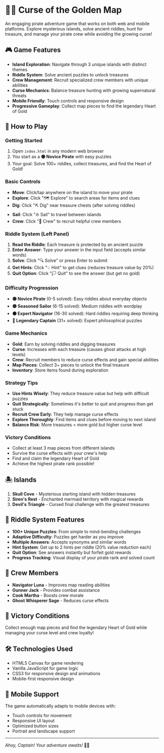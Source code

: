# 🏴‍☠️ Curse of the Golden Map

An engaging pirate adventure game that works on both web and mobile platforms. Explore mysterious islands, solve ancient riddles, hunt for treasure, and manage your pirate crew while avoiding the growing curse!

## 🎮 Game Features

- **Island Exploration**: Navigate through 3 unique islands with distinct themes
- **Riddle System**: Solve ancient puzzles to unlock treasures
- **Crew Management**: Recruit specialized crew members with unique abilities
- **Curse Mechanics**: Balance treasure hunting with growing supernatural threats
- **Mobile Friendly**: Touch controls and responsive design
- **Progressive Gameplay**: Collect map pieces to find the legendary Heart of Gold

## 🚀 How to Play

### Getting Started
1. Open `index.html` in any modern web browser
2. You start as a **🟢 Novice Pirate** with easy puzzles
3. Your goal: Solve 100+ riddles, collect treasures, and find the Heart of Gold!

### Basic Controls
- **Move**: Click/tap anywhere on the island to move your pirate
- **Explore**: Click "🗺️ Explore" to search areas for items and clues
- **Dig**: Click "⛏️ Dig" near treasure chests (after solving riddles)
- **Sail**: Click "⛵ Sail" to travel between islands
- **Crew**: Click "👥 Crew" to recruit helpful crew members

### Riddle System (Left Panel)
1. **Read the Riddle**: Each treasure is protected by an ancient puzzle
2. **Enter Answer**: Type your answer in the input field (accepts similar words)
3. **Solve**: Click "🔍 Solve" or press Enter to submit
4. **Get Hints**: Click "💡 Hint" to get clues (reduces treasure value by 20%)
5. **Quit Option**: Click "🏳️ Quit" to see the answer (but get no gold)

### Difficulty Progression
- **🟢 Novice Pirate** (0-5 solved): Easy riddles about everyday objects
- **🟡 Seasoned Sailor** (6-15 solved): Medium riddles with wordplay
- **🟠 Expert Navigator** (16-30 solved): Hard riddles requiring deep thinking
- **🔴 Legendary Captain** (31+ solved): Expert philosophical puzzles

### Game Mechanics
- **Gold**: Earn by solving riddles and digging treasures
- **Curse**: Increases with each treasure (causes ghost attacks at high levels)
- **Crew**: Recruit members to reduce curse effects and gain special abilities
- **Map Pieces**: Collect 3+ pieces to unlock the final treasure
- **Inventory**: Store items found during exploration

### Strategy Tips
- **Use Hints Wisely**: They reduce treasure value but help with difficult puzzles
- **Quit Strategically**: Sometimes it's better to quit and progress than get stuck
- **Recruit Crew Early**: They help manage curse effects
- **Explore Thoroughly**: Find items and clues before moving to next island
- **Balance Risk**: More treasures = more gold but higher curse level

### Victory Conditions
- Collect at least 3 map pieces from different islands
- Survive the curse effects with your crew's help
- Find and claim the legendary Heart of Gold
- Achieve the highest pirate rank possible!

## 🏝️ Islands

1. **Skull Cove** - Mysterious starting island with hidden treasures
2. **Siren's Rest** - Enchanted mermaid territory with magical rewards  
3. **Devil's Triangle** - Cursed final challenge with the greatest treasures

## 🧩 Riddle System Features

- **100+ Unique Puzzles**: From simple to mind-bending challenges
- **Adaptive Difficulty**: Puzzles get harder as you improve
- **Multiple Answers**: Accepts synonyms and similar words
- **Hint System**: Get up to 2 hints per riddle (20% value reduction each)
- **Quit Option**: See answers instantly but forfeit gold rewards
- **Progress Tracking**: Visual display of your pirate rank and solved count

## 👥 Crew Members

- **Navigator Luna** - Improves map reading abilities
- **Gunner Jack** - Provides combat assistance
- **Cook Martha** - Boosts crew morale
- **Ghost Whisperer Sage** - Reduces curse effects

## 🎯 Victory Conditions

Collect enough map pieces and find the legendary Heart of Gold while managing your curse level and crew loyalty!

## 🛠️ Technologies Used

- HTML5 Canvas for game rendering
- Vanilla JavaScript for game logic
- CSS3 for responsive design and animations
- Mobile-first responsive design

## 📱 Mobile Support

The game automatically adapts to mobile devices with:
- Touch controls for movement
- Responsive UI layout
- Optimized button sizes
- Portrait and landscape support

---

*Ahoy, Captain! Your adventure awaits!* 🏴‍☠️
